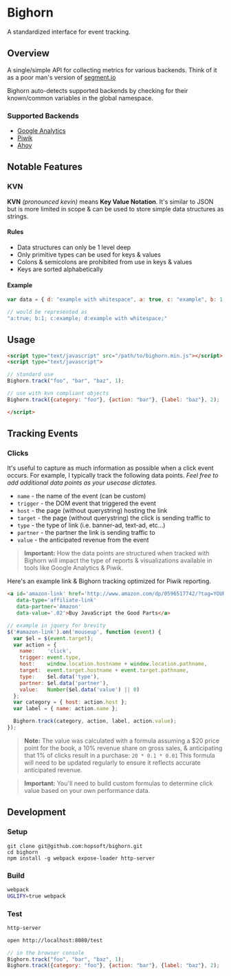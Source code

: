# Bighorn

A standardized interface for event tracking.

## Overview

A single/simple API for collecting metrics for various backends.
Think of it as a poor man's version of [segment.io](https://segment.com/)

Bighorn auto-detects supported backends by checking for their known/common variables in the global namespace.

### Supported Backends

* [Google Analytics](https://developers.google.com/analytics)
* [Piwik](https://developer.piwik.org/)
* [Ahoy](https://github.com/ankane/ahoy)

## Notable Features

### KVN

__KVN__ *(pronounced kevin)* means __Key Value Notation__.
It's similar to JSON but is more limited in scope & can be used to store simple data structures as strings.

#### Rules

* Data structures can only be 1 level deep
* Only primitive types can be used for keys & values
* Colons & semicolons are prohibited from use in keys & values
* Keys are sorted alphabetically

#### Example

```javascript
var data = { d: "example with whitespace", a: true, c: "example", b: 1 };

// would be represented as
"a:true; b:1; c:example; d:example with whitespace;"
```

## Usage

```html
<script type="text/javascript" src="/path/to/bighorn.min.js"></script>
<script type="text/javascript">

// standard use
Bighorn.track("foo", "bar", "baz", 1);

// use with kvn compliant objects
Bighorn.track({category: "foo"}, {action: "bar"}, {label: "baz"}, 2);

</script>
```

## Tracking Events

### Clicks

It's useful to capture as much information as possible when a click event occurs.
For example, I typically track the following data points.
_Feel free to add additional data points as your usecase dictates._

- `name`    - the name of the event (can be custom)
- `trigger` - the DOM event that triggered the event
- `host`    - the page (without querystring) hosting the link
- `target`  - the page (without querystring) the click is sending traffic to
- `type`    - the type of link (i.e. banner-ad, text-ad, etc...)
- `partner` - the partner the link is sending traffic to
- `value`   - the anticipated revenue from the event

> __Important:__ How the data points are structured when tracked with Bighorn will impact the type of reports & visualizations available in tools like Google Analytics & Piwik.

Here's an example link & Bighorn tracking optimized for Piwik reporting.

```html
<a id='amazon-link' href='http://www.amazon.com/dp/0596517742/?tag=YOUR_ASSOCIATES_ID'
   data-type='affiliate-link'
   data-partner='Amazon'
   data-value='.02'>Buy JavaScript the Good Parts</a>
```

```javascript
// example in jquery for brevity
$('#amazon-link').on('mouseup', function (event) {
  var $el = $(event.target);
  var action = {
    name:    'click',
    trigger: event.type,
    host:    window.location.hostname + window.location.pathname,
    target:  event.target.hostname + event.target.pathname,
    type:    $el.data('type'),
    partner: $el.data('partner'),
    value:   Number($el.data('value') || 0)
  };
  var category = { host: action.host };
  var label = { name: action.name };

  Bighorn.track(category, action, label, action.value);
});
```

> __Note:__ The value was calculated with a formula assuming
>           a $20 price point for the book,
>           a 10% revenue share on gross sales,
>           & anticipating that 1% of clicks result in a purchase:
>           `20 * 0.1 * 0.01`
>           This formula will need to be updated regularly to ensure it reflects accurate anticipated revenue.

> __Important:__ You'll need to build custom formulas to determine click value based on your own performance data.

## Development

### Setup

```
git clone git@github.com:hopsoft/bighorn.git
cd bighorn
npm install -g webpack expose-loader http-server
```

### Build

```sh
webpack
UGLIFY=true webpack
```

### Test

```sh
http-server
```

```sh
open http://localhost:8080/test
```

```javascript
// in the browser console
Bighorn.track("foo", "bar", "baz", 1);
Bighorn.track({category: "foo"}, {action: "bar"}, {label: "baz"}, 2);
```


